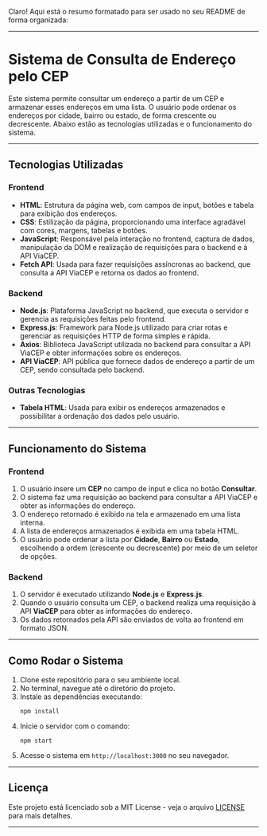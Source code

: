 Claro! Aqui está o resumo formatado para ser usado no seu README de forma organizada:

---

# Sistema de Consulta de Endereço pelo CEP

Este sistema permite consultar um endereço a partir de um CEP e armazenar esses endereços em uma lista. O usuário pode ordenar os endereços por cidade, bairro ou estado, de forma crescente ou decrescente. Abaixo estão as tecnologias utilizadas e o funcionamento do sistema.

---

## Tecnologias Utilizadas

### **Frontend**
- **HTML**: Estrutura da página web, com campos de input, botões e tabela para exibição dos endereços.
- **CSS**: Estilização da página, proporcionando uma interface agradável com cores, margens, tabelas e botões.
- **JavaScript**: Responsável pela interação no frontend, captura de dados, manipulação da DOM e realização de requisições para o backend e à API ViaCEP.
- **Fetch API**: Usada para fazer requisições assíncronas ao backend, que consulta a API ViaCEP e retorna os dados ao frontend.

### **Backend**
- **Node.js**: Plataforma JavaScript no backend, que executa o servidor e gerencia as requisições feitas pelo frontend.
- **Express.js**: Framework para Node.js utilizado para criar rotas e gerenciar as requisições HTTP de forma simples e rápida.
- **Axios**: Biblioteca JavaScript utilizada no backend para consultar a API ViaCEP e obter informações sobre os endereços.
- **API ViaCEP**: API pública que fornece dados de endereço a partir de um CEP, sendo consultada pelo backend.

### **Outras Tecnologias**
- **Tabela HTML**: Usada para exibir os endereços armazenados e possibilitar a ordenação dos dados pelo usuário.

---

## Funcionamento do Sistema

### **Frontend**
1. O usuário insere um **CEP** no campo de input e clica no botão **Consultar**.
2. O sistema faz uma requisição ao backend para consultar a API ViaCEP e obter as informações do endereço.
3. O endereço retornado é exibido na tela e armazenado em uma lista interna.
4. A lista de endereços armazenados é exibida em uma tabela HTML.
5. O usuário pode ordenar a lista por **Cidade**, **Bairro** ou **Estado**, escolhendo a ordem (crescente ou decrescente) por meio de um seletor de opções.

### **Backend**
1. O servidor é executado utilizando **Node.js** e **Express.js**.
2. Quando o usuário consulta um CEP, o backend realiza uma requisição à API **ViaCEP** para obter as informações do endereço.
3. Os dados retornados pela API são enviados de volta ao frontend em formato JSON.

---

## Como Rodar o Sistema

1. Clone este repositório para o seu ambiente local.
2. No terminal, navegue até o diretório do projeto.
3. Instale as dependências executando:
   ```
   npm install
   ```
4. Inicie o servidor com o comando:
   ```
   npm start
   ```
5. Acesse o sistema em `http://localhost:3000` no seu navegador.

---

## Licença

Este projeto está licenciado sob a MIT License - veja o arquivo [LICENSE](LICENSE) para mais detalhes.

---
